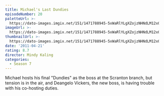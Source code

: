 ```yaml
---
title: Michael's Last Dundies
episodeNumber: 20
paletteUrl: >-
  https://dato-images.imgix.net/151/1471788945-5xWaRlYLgXZojzNHNdLM12x06M7.jpg?auto=enhance&ch=DPR%2CWidth&palette=json
imageUrl: >-
  https://dato-images.imgix.net/151/1471788945-5xWaRlYLgXZojzNHNdLM12x06M7.jpg?auto=compress%2Cformat&ch=DPR%2CWidth&w=500
thumbnailUrl: >-
  https://dato-images.imgix.net/151/1471788945-5xWaRlYLgXZojzNHNdLM12x06M7.jpg?auto=enhance&ch=DPR%2CWidth&fit=crop&fm=jpg&h=280&w=500
date: '2011-04-21'
rating: 8.7
director: Mindy Kaling
categories:
  - Season 7
---
```


Michael hosts his final "Dundies" as the boss at the Scranton branch, but tension is in the air, and Deangelo Vickers, the new boss, is having trouble with his co-hosting duties.